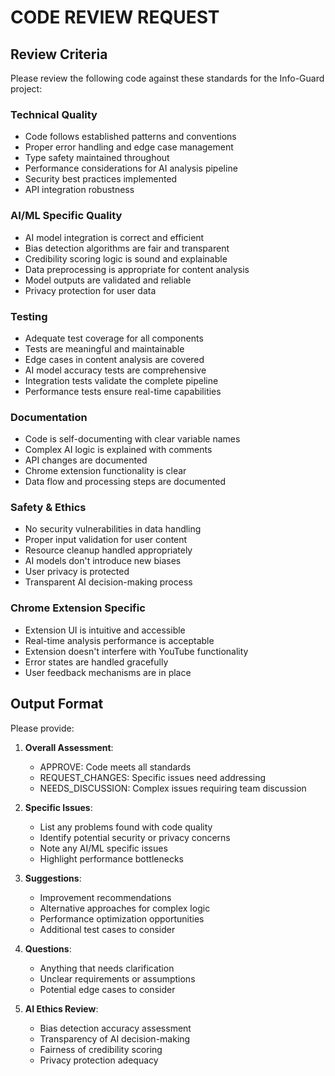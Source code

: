 # CODE REVIEW REQUEST

## Review Criteria
Please review the following code against these standards for the Info-Guard project:

### Technical Quality
- Code follows established patterns and conventions
- Proper error handling and edge case management
- Type safety maintained throughout
- Performance considerations for AI analysis pipeline
- Security best practices implemented
- API integration robustness

### AI/ML Specific Quality
- AI model integration is correct and efficient
- Bias detection algorithms are fair and transparent
- Credibility scoring logic is sound and explainable
- Data preprocessing is appropriate for content analysis
- Model outputs are validated and reliable
- Privacy protection for user data

### Testing
- Adequate test coverage for all components
- Tests are meaningful and maintainable
- Edge cases in content analysis are covered
- AI model accuracy tests are comprehensive
- Integration tests validate the complete pipeline
- Performance tests ensure real-time capabilities

### Documentation
- Code is self-documenting with clear variable names
- Complex AI logic is explained with comments
- API changes are documented
- Chrome extension functionality is clear
- Data flow and processing steps are documented

### Safety & Ethics
- No security vulnerabilities in data handling
- Proper input validation for user content
- Resource cleanup handled appropriately
- AI models don't introduce new biases
- User privacy is protected
- Transparent AI decision-making process

### Chrome Extension Specific
- Extension UI is intuitive and accessible
- Real-time analysis performance is acceptable
- Extension doesn't interfere with YouTube functionality
- Error states are handled gracefully
- User feedback mechanisms are in place

## Output Format
Please provide:

1. **Overall Assessment**: 
   - APPROVE: Code meets all standards
   - REQUEST_CHANGES: Specific issues need addressing
   - NEEDS_DISCUSSION: Complex issues requiring team discussion

2. **Specific Issues**: 
   - List any problems found with code quality
   - Identify potential security or privacy concerns
   - Note any AI/ML specific issues
   - Highlight performance bottlenecks

3. **Suggestions**: 
   - Improvement recommendations
   - Alternative approaches for complex logic
   - Performance optimization opportunities
   - Additional test cases to consider

4. **Questions**: 
   - Anything that needs clarification
   - Unclear requirements or assumptions
   - Potential edge cases to consider

5. **AI Ethics Review**:
   - Bias detection accuracy assessment
   - Transparency of AI decision-making
   - Fairness of credibility scoring
   - Privacy protection adequacy 